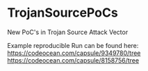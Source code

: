 # TrojanSourcePoCs
New PoC's in Trojan Source Attack Vector

Example reproducible Run can be found here:
https://codeocean.com/capsule/9349780/tree <br>
https://codeocean.com/capsule/8158756/tree
